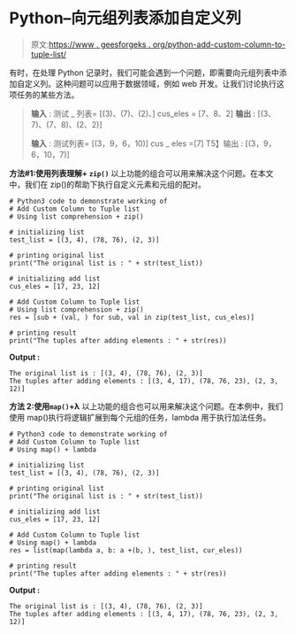 # Python–向元组列表添加自定义列

> 原文:[https://www . geesforgeks . org/python-add-custom-column-to-tuple-list/](https://www.geeksforgeeks.org/python-add-custom-column-to-tuple-list/)

有时，在处理 Python 记录时，我们可能会遇到一个问题，即需要向元组列表中添加自定义列。这种问题可以应用于数据领域，例如 web 开发。让我们讨论执行这项任务的某些方法。

> **输入** :
> 测试 _ 列表= [(3)、(7)、(2)、]
> cus_eles = [7、8、2]
> **输出** : [(3、7)、(7、8)、(2、2)]
> 
> **输入** :
> 测试列表= [(3，9，6，10)]
> cus _ eles =[7]
> T5】输出 : [(3，9，6，10，7)]

**方法#1:使用列表理解+ `zip()`**
以上功能的组合可以用来解决这个问题。在本文中，我们在 zip()的帮助下执行自定义元素和元组的配对。

```
# Python3 code to demonstrate working of 
# Add Custom Column to Tuple list
# Using list comprehension + zip()

# initializing list
test_list = [(3, 4), (78, 76), (2, 3)]

# printing original list
print("The original list is : " + str(test_list))

# initializing add list
cus_eles = [17, 23, 12]

# Add Custom Column to Tuple list
# Using list comprehension + zip()
res = [sub + (val, ) for sub, val in zip(test_list, cus_eles)]

# printing result 
print("The tuples after adding elements : " + str(res)) 
```

**Output :**

```
The original list is : [(3, 4), (78, 76), (2, 3)]
The tuples after adding elements : [(3, 4, 17), (78, 76, 23), (2, 3, 12)]

```

**方法 2:使用`map()`+λ**
以上功能的组合也可以用来解决这个问题。在本例中，我们使用 map()执行将逻辑扩展到每个元组的任务，lambda 用于执行加法任务。

```
# Python3 code to demonstrate working of 
# Add Custom Column to Tuple list
# Using map() + lambda

# initializing list
test_list = [(3, 4), (78, 76), (2, 3)]

# printing original list
print("The original list is : " + str(test_list))

# initializing add list
cus_eles = [17, 23, 12]

# Add Custom Column to Tuple list
# Using map() + lambda
res = list(map(lambda a, b: a +(b, ), test_list, cur_eles))

# printing result 
print("The tuples after adding elements : " + str(res)) 
```

**Output :**

```
The original list is : [(3, 4), (78, 76), (2, 3)]
The tuples after adding elements : [(3, 4, 17), (78, 76, 23), (2, 3, 12)]

```